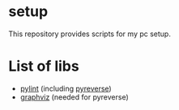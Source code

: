 # setup
This repository provides scripts for my pc setup.

# List of libs
- [pylint](https://pypi.org/project/pylint/) (including [pyreverse](https://pypi.org/project/pyreverse/))
- [graphviz](https://graphviz.org/) (needed for pyreverse)